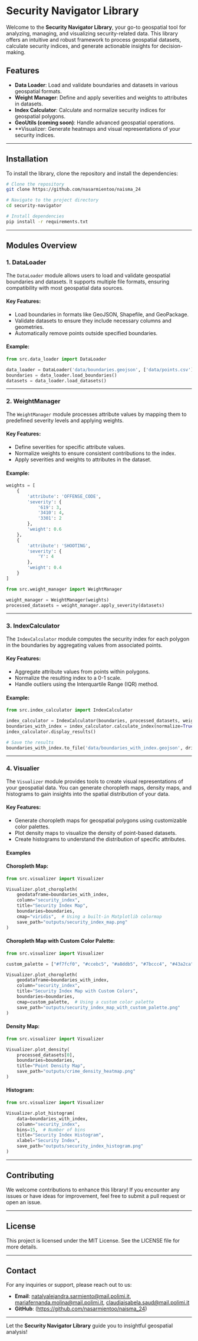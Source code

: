# Security Navigator Library

Welcome to the **Security Navigator Library**, your go-to geospatial tool for analyzing, managing, and visualizing security-related data. This library offers an intuitive and robust framework to process geospatial datasets, calculate security indices, and generate actionable insights for decision-making.

## Features
- **Data Loader**: Load and validate boundaries and datasets in various geospatial formats.
- **Weight Manager**: Define and apply severities and weights to attributes in datasets.
- **Index Calculator**: Calculate and normalize security indices for geospatial polygons.
- **GeoUtils (coming soon)**: Handle advanced geospatial operations.
- **Visualizer: Generate heatmaps and visual representations of your security indices.

---

## Installation
To install the library, clone the repository and install the dependencies:

```bash
# Clone the repository
git clone https://github.com/nasarmientoo/naisma_24

# Navigate to the project directory
cd security-navigator

# Install dependencies
pip install -r requirements.txt
```

---

## Modules Overview

### 1. **DataLoader**
The `DataLoader` module allows users to load and validate geospatial boundaries and datasets. It supports multiple file formats, ensuring compatibility with most geospatial data sources.

#### Key Features:
- Load boundaries in formats like GeoJSON, Shapefile, and GeoPackage.
- Validate datasets to ensure they include necessary columns and geometries.
- Automatically remove points outside specified boundaries.

#### Example:
```python
from src.data_loader import DataLoader

data_loader = DataLoader('data/boundaries.geojson', ['data/points.csv'])
boundaries = data_loader.load_boundaries()
datasets = data_loader.load_datasets()
```

---

### 2. **WeightManager**
The `WeightManager` module processes attribute values by mapping them to predefined severity levels and applying weights.

#### Key Features:
- Define severities for specific attribute values.
- Normalize weights to ensure consistent contributions to the index.
- Apply severities and weights to attributes in the dataset.

#### Example:
```python
weights = [
    {
        'attribute': 'OFFENSE_CODE',
        'severity': {
            '619': 3,
            '3410': 4,
            '3301': 2
        },
        'weight': 0.6
    },
    {
        'attribute': 'SHOOTING',
        'severity': {
            'Y': 4
        },
        'weight': 0.4
    }
]

from src.weight_manager import WeightManager

weight_manager = WeightManager(weights)
processed_datasets = weight_manager.apply_severity(datasets)
```

---

### 3. **IndexCalculator**
The `IndexCalculator` module computes the security index for each polygon in the boundaries by aggregating values from associated points.

#### Key Features:
- Aggregate attribute values from points within polygons.
- Normalize the resulting index to a 0-1 scale.
- Handle outliers using the Interquartile Range (IQR) method.

#### Example:
```python
from src.index_calculator import IndexCalculator

index_calculator = IndexCalculator(boundaries, processed_datasets, weights)
boundaries_with_index = index_calculator.calculate_index(normalize=True, handle_outliers=True)
index_calculator.display_results()

# Save the results
boundaries_with_index.to_file('data/boundaries_with_index.geojson', driver='GeoJSON')
```

---


### 4. **Visualier**
The `Visualizer` module provides tools to create visual representations of your geospatial data. You can generate choropleth maps, density maps, and histograms to gain insights into the spatial distribution of your data.

#### Key Features:
- Generate choropleth maps for geospatial polygons using customizable color palettes.
- Plot density maps to visualize the density of point-based datasets.
- Create histograms to understand the distribution of specific attributes.

#### Examples
#### Choropleth Map:
```python
from src.visualizer import Visualizer

Visualizer.plot_choropleth(
    geodataframe=boundaries_with_index,
    column="security_index",
    title="Security Index Map",
    boundaries=boundaries,  
    cmap="viridis",  # Using a built-in Matplotlib colormap
    save_path="outputs/security_index_map.png"
)
```
#### Choropleth Map with Custom Color Palette:
```python
from src.visualizer import Visualizer

custom_palette = ["#f7fcf0", "#ccebc5", "#a8ddb5", "#7bccc4", "#43a2ca", "#0868ac"]

Visualizer.plot_choropleth(
    geodataframe=boundaries_with_index,
    column="security_index",
    title="Security Index Map with Custom Colors",
    boundaries=boundaries,
    cmap=custom_palette,  # Using a custom color palette
    save_path="outputs/security_index_map_with_custom_palette.png"
)
```
#### Density Map:
```python
from src.visualizer import Visualizer

Visualizer.plot_density(
    processed_datasets[0],
    boundaries=boundaries,
    title="Point Density Map",
    save_path="outputs/crime_density_heatmap.png"
)
```
#### Histogram:
```python
from src.visualizer import Visualizer

Visualizer.plot_histogram(
    data=boundaries_with_index,
    column="security_index",
    bins=15,  # Number of bins
    title="Security Index Histogram",
    xlabel="Security Index",
    save_path="outputs/security_index_histogram.png"
)

```
---

## Contributing
We welcome contributions to enhance this library! If you encounter any issues or have ideas for improvement, feel free to submit a pull request or open an issue.

---

## License
This project is licensed under the MIT License. See the LICENSE file for more details.

---

## Contact
For any inquiries or support, please reach out to us:
- **Email**: natalyalejandra.sarmiento@mail.polimi.it, mariafernanda.molina@mail.polimi.it, claudiaisabela.saud@mail.polimi.it
- **GitHub**: (https://github.com/nasarmientoo/naisma_24)

---

Let the **Security Navigator Library** guide you to insightful geospatial analysis!

